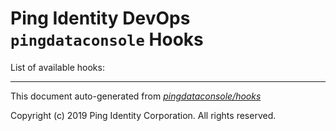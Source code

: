 
# Ping Identity DevOps `pingdataconsole` Hooks
List of available hooks:

---
This document auto-generated from _[pingdataconsole/hooks](https://github.com/pingidentity/pingidentity-docker-builds/blob/master/pingdataconsole/hooks)_

Copyright (c)  2019 Ping Identity Corporation. All rights reserved.
